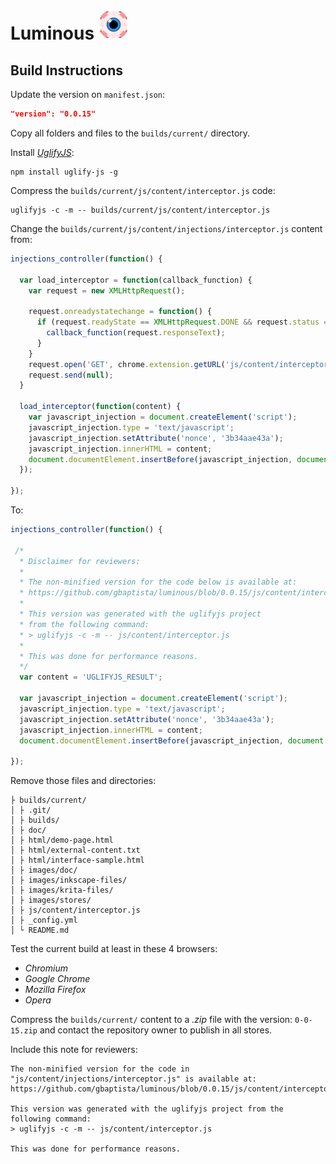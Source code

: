 # Luminous ![Icon](../images/icons/48.png)

## Build Instructions

Update the version on `manifest.json`:
```json
"version": "0.0.15"
```

Copy all folders and files to the `builds/current/` directory.

Install [*UglifyJS*](https://github.com/mishoo/UglifyJS):
```shell
npm install uglify-js -g
```

Compress the `builds/current/js/content/interceptor.js` code:
```shell
uglifyjs -c -m -- builds/current/js/content/interceptor.js
```

Change the `builds/current/js/content/injections/interceptor.js` content from:

```javascript
injections_controller(function() {

  var load_interceptor = function(callback_function) {
    var request = new XMLHttpRequest();

    request.onreadystatechange = function() {
      if (request.readyState == XMLHttpRequest.DONE && request.status == 200) {
        callback_function(request.responseText);
      }
    }
    request.open('GET', chrome.extension.getURL('js/content/interceptor.js'), true);
    request.send(null);
  }

  load_interceptor(function(content) {
    var javascript_injection = document.createElement('script');
    javascript_injection.type = 'text/javascript';
    javascript_injection.setAttribute('nonce', '3b34aae43a');
    javascript_injection.innerHTML = content;
    document.documentElement.insertBefore(javascript_injection, document.documentElement.firstChild);
  });

});
```

To:
```javascript
injections_controller(function() {

 /*
  * Disclaimer for reviewers:
  *
  * The non-minified version for the code below is available at:
  * https://github.com/gbaptista/luminous/blob/0.0.15/js/content/interceptor.js
  *
  * This version was generated with the uglifyjs project
  * from the following command:
  * > uglifyjs -c -m -- js/content/interceptor.js
  *
  * This was done for performance reasons.
  */
  var content = 'UGLIFYJS_RESULT';

  var javascript_injection = document.createElement('script');
  javascript_injection.type = 'text/javascript';
  javascript_injection.setAttribute('nonce', '3b34aae43a');
  javascript_injection.innerHTML = content;
  document.documentElement.insertBefore(javascript_injection, document.documentElement.firstChild);

});
```

Remove those files and directories:
```
├ builds/current/
│ ├ .git/
│ ├ builds/
│ ├ doc/
│ ├ html/demo-page.html
│ ├ html/external-content.txt
│ ├ html/interface-sample.html
│ ├ images/doc/
│ ├ images/inkscape-files/
│ ├ images/krita-files/
│ ├ images/stores/
│ ├ js/content/interceptor.js
│ ├ _config.yml
│ └ README.md
```

Test the current build at least in these 4 browsers:

- *Chromium*
- *Google Chrome*
- *Mozilla Firefox*
- *Opera*

Compress the `builds/current/` content to a *.zip* file with the version: `0-0-15.zip` and contact the repository owner to publish in all stores.

Include this note for reviewers:
```
The non-minified version for the code in "js/content/injections/interceptor.js" is available at: https://github.com/gbaptista/luminous/blob/0.0.15/js/content/interceptor.js

This version was generated with the uglifyjs project from the following command:
> uglifyjs -c -m -- js/content/interceptor.js

This was done for performance reasons.
```
